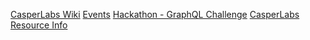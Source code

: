 [CasperLabs Wiki](https://github.com/CasperLabs/CasperLabs/wiki)
[Events](https://github.com/CasperLabs/CasperLabs/wiki/CasperLabs-Events)
[Hackathon - GraphQL Challenge](https://github.com/CasperLabs/CasperLabs/wiki/Hackathon---GraphQL-Challenge--CLI-LA-Blockchain-Week-October-2019)
[CasperLabs Resource Info](https://github.com/CasperLabs/CasperLabs/wiki/CasperLabs-Resources)